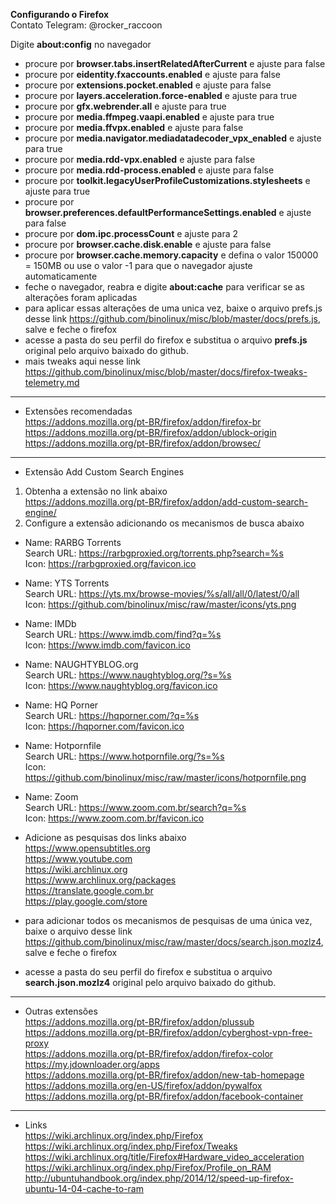 <b>Configurando o Firefox</b></br>
Contato Telegram: @rocker_raccoon

Digite <b>about:config</b> no navegador</br>
- procure por <b>browser.tabs.insertRelatedAfterCurrent</b> e ajuste para false</br>
- procure por <b>eidentity.fxaccounts.enabled</b> e ajuste para false</br>
- procure por <b>extensions.pocket.enabled</b> e ajuste para false</br>
- procure por <b>layers.acceleration.force-enabled</b> e ajuste para true</br>
- procure por <b>gfx.webrender.all</b> e ajuste para true</br>
- procure por <b>media.ffmpeg.vaapi.enabled</b> e ajuste para true</br>
- procure por <b>media.ffvpx.enabled</b> e ajuste para false</br>
- procure por <b>media.navigator.mediadatadecoder_vpx_enabled</b> e ajuste para true</br>
- procure por <b>media.rdd-vpx.enabled</b> e ajuste para false</br>
- procure por <b>media.rdd-process.enabled</b> e ajuste para false</br>
- procure por <b>toolkit.legacyUserProfileCustomizations.stylesheets</b> e ajuste para true</br>
- procure por <b>browser.preferences.defaultPerformanceSettings.enabled</b> e ajuste para false</br>
- procure por <b>dom.ipc.processCount</b> e ajuste para 2</br>
- procure por <b>browser.cache.disk.enable</b> e ajuste para false</br>
- procure por <b>browser.cache.memory.capacity</b> e defina o valor 150000 = 150MB ou use o valor -1 para que o navegador ajuste automaticamente</br>
- feche o navegador, reabra e digite <b>about:cache</b> para verificar se as alterações foram aplicadas</br>
- para aplicar essas alterações de uma unica vez, baixe o arquivo prefs.js desse link https://github.com/binolinux/misc/blob/master/docs/prefs.js, salve e feche o firefox</br>
- acesse a pasta do seu perfil do firefox e substitua o arquivo <b>prefs.js</b> original pelo arquivo baixado do github.</br>
- mais tweaks aqui nesse link https://github.com/binolinux/misc/blob/master/docs/firefox-tweaks-telemetry.md

<hr>

- Extensões recomendadas</br>
https://addons.mozilla.org/pt-BR/firefox/addon/firefox-br</br>
https://addons.mozilla.org/pt-BR/firefox/addon/ublock-origin</br>
https://addons.mozilla.org/pt-BR/firefox/addon/browsec/</br>

<hr>

- Extensão Add Custom Search Engines</br>
1. Obtenha a extensão no link abaixo</br>
https://addons.mozilla.org/pt-BR/firefox/addon/add-custom-search-engine/</br>
2. Configure a extensão adicionando os mecanismos de busca abaixo</br>
- Name: RARBG Torrents</br>
Search URL: https://rarbgproxied.org/torrents.php?search=%s</br>
Icon: https://rarbgproxied.org/favicon.ico</br>
- Name: YTS Torrents</br>
Search URL: https://yts.mx/browse-movies/%s/all/all/0/latest/0/all</br>
Icon: https://github.com/binolinux/misc/raw/master/icons/yts.png</br>
- Name: IMDb</br>
Search URL: https://www.imdb.com/find?q=%s</br>
Icon: https://www.imdb.com/favicon.ico
- Name: NAUGHTYBLOG.org</br>
Search URL: https://www.naughtyblog.org/?s=%s</br>
Icon: https://www.naughtyblog.org/favicon.ico
- Name: HQ Porner</br>
Search URL: https://hqporner.com/?q=%s</br>
Icon: https://hqporner.com/favicon.ico
- Name: Hotpornfile</br>
Search URL: https://www.hotpornfile.org/?s=%s</br>
Icon: https://github.com/binolinux/misc/raw/master/icons/hotpornfile.png</br>
- Name: Zoom</br>
Search URL: https://www.zoom.com.br/search?q=%s</br>
Icon: https://www.zoom.com.br/favicon.ico

- Adicione as pesquisas dos links abaixo</br>
https://www.opensubtitles.org</br>
https://www.youtube.com</br>
https://wiki.archlinux.org</br>
https://www.archlinux.org/packages</br>
https://translate.google.com.br</br>
https://play.google.com/store</br>

- para adicionar todos os mecanismos de pesquisas de uma única vez, baixe o arquivo desse link https://github.com/binolinux/misc/raw/master/docs/search.json.mozlz4, salve e feche o firefox</br>
- acesse a pasta do seu perfil do firefox e substitua o arquivo <b>search.json.mozlz4</b> original pelo arquivo baixado do github.</br>

<hr>

- Outras extensões</br>
https://addons.mozilla.org/pt-BR/firefox/addon/plussub</br>
https://addons.mozilla.org/pt-BR/firefox/addon/cyberghost-vpn-free-proxy</br>
https://addons.mozilla.org/pt-BR/firefox/addon/firefox-color</br>
https://my.jdownloader.org/apps</br>
https://addons.mozilla.org/pt-BR/firefox/addon/new-tab-homepage</br>
https://addons.mozilla.org/en-US/firefox/addon/pywalfox</br>
https://addons.mozilla.org/pt-BR/firefox/addon/facebook-container</br>

<hr>

- Links</br>
https://wiki.archlinux.org/index.php/Firefox</br>
https://wiki.archlinux.org/index.php/Firefox/Tweaks</br>
https://wiki.archlinux.org/title/Firefox#Hardware_video_acceleration</br>
https://wiki.archlinux.org/index.php/Firefox/Profile_on_RAM</br>
http://ubuntuhandbook.org/index.php/2014/12/speed-up-firefox-ubuntu-14-04-cache-to-ram</br>

